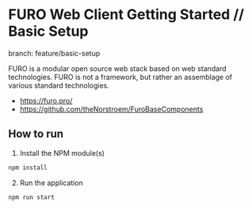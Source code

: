 # FURO Web Client Getting Started // Basic Setup

branch: feature/basic-setup

FURO is a modular open source web stack based on web standard technologies. FURO is not a framework, but rather an assemblage of various standard technologies. 

- https://furo.pro/
- https://github.com/theNorstroem/FuroBaseComponents

## How to run
1. Install the NPM module(s)
```bash
npm install
```
2. Run the application
```bash
npm run start
```
